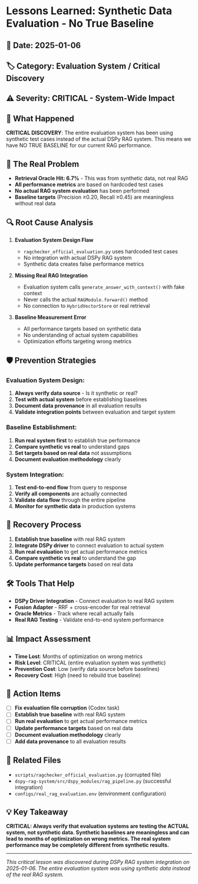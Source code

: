 # Lessons Learned: Synthetic Data Evaluation - No True Baseline

## 📅 Date: 2025-01-06
## 🏷️ Category: Evaluation System / Critical Discovery
## ⚠️ Severity: CRITICAL - System-Wide Impact

## 🎯 **What Happened**

**CRITICAL DISCOVERY**: The entire evaluation system has been using synthetic test cases instead of the actual DSPy RAG system. This means we have NO TRUE BASELINE for our current RAG performance.

## 🚨 **The Real Problem**

- **Retrieval Oracle Hit: 6.7%** - This was from synthetic data, not real RAG
- **All performance metrics** are based on hardcoded test cases
- **No actual RAG system evaluation** has been performed
- **Baseline targets** (Precision ≥0.20, Recall ≥0.45) are meaningless without real data

## 🔍 **Root Cause Analysis**

1. **Evaluation System Design Flaw**
   - `ragchecker_official_evaluation.py` uses hardcoded test cases
   - No integration with actual DSPy RAG system
   - Synthetic data creates false performance metrics

2. **Missing Real RAG Integration**
   - Evaluation system calls `generate_answer_with_context()` with fake context
   - Never calls the actual `RAGModule.forward()` method
   - No connection to `HybridVectorStore` or real retrieval

3. **Baseline Measurement Error**
   - All performance targets based on synthetic data
   - No understanding of actual system capabilities
   - Optimization efforts targeting wrong metrics

## 🛡️ **Prevention Strategies**

### **Evaluation System Design:**
1. **Always verify data source** - Is it synthetic or real?
2. **Test with actual system** before establishing baselines
3. **Document data provenance** in all evaluation results
4. **Validate integration points** between evaluation and target system

### **Baseline Establishment:**
1. **Run real system first** to establish true performance
2. **Compare synthetic vs real** to understand gaps
3. **Set targets based on real data** not assumptions
4. **Document evaluation methodology** clearly

### **System Integration:**
1. **Test end-to-end flow** from query to response
2. **Verify all components** are actually connected
3. **Validate data flow** through the entire pipeline
4. **Monitor for synthetic data** in production systems

## 🔧 **Recovery Process**

1. **Establish true baseline** with real RAG system
2. **Integrate DSPy driver** to connect evaluation to actual system
3. **Run real evaluation** to get actual performance metrics
4. **Compare synthetic vs real** to understand the gap
5. **Update performance targets** based on real data

## 🛠️ **Tools That Help**

- **DSPy Driver Integration** - Connect evaluation to real RAG system
- **Fusion Adapter** - RRF + cross-encoder for real retrieval
- **Oracle Metrics** - Track where recall actually fails
- **Real RAG Testing** - Validate end-to-end system performance

## 📊 **Impact Assessment**

- **Time Lost**: Months of optimization on wrong metrics
- **Risk Level**: CRITICAL (entire evaluation system was synthetic)
- **Prevention Cost**: Low (verify data source before baselines)
- **Recovery Cost**: High (need to rebuild true baseline)

## 🎯 **Action Items**

- [ ] **Fix evaluation file corruption** (Codex task)
- [ ] **Establish true baseline** with real RAG system
- [ ] **Run real evaluation** to get actual performance metrics
- [ ] **Update performance targets** based on real data
- [ ] **Document evaluation methodology** clearly
- [ ] **Add data provenance** to all evaluation results

## 🔗 **Related Files**

- `scripts/ragchecker_official_evaluation.py` (corrupted file)
- `dspy-rag-system/src/dspy_modules/rag_pipeline.py` (successful integration)
- `configs/real_rag_evaluation.env` (environment configuration)

## 💡 **Key Takeaway**

**CRITICAL: Always verify that evaluation systems are testing the ACTUAL system, not synthetic data. Synthetic baselines are meaningless and can lead to months of optimization on wrong metrics. The real system performance may be completely different from synthetic results.**

---

*This critical lesson was discovered during DSPy RAG system integration on 2025-01-06. The entire evaluation system was using synthetic data instead of the real RAG system.*
